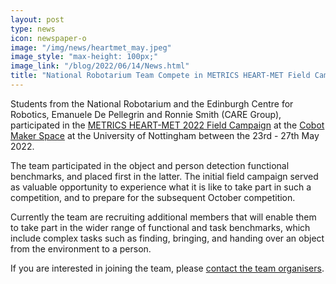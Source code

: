 ```yaml
---
layout: post
type: news
icon: newspaper-o
image: "/img/news/heartmet_may.jpeg" 
image_style: "max-height: 100px;"
image_link: "/blog/2022/06/14/News.html"
title: "National Robotarium Team Compete in METRICS HEART-MET Field Campaign"
---
```


Students from the National Robotarium and the Edinburgh Centre for Robotics, Emanuele De Pellegrin and Ronnie Smith (CARE Group), participated in the [METRICS HEART-MET 2022 Field Campaign](https://metricsproject.eu/healthcare/1st-field-campaign/) at the [Cobot Maker Space](https://cobotmakerspace.org/) at the University of Nottingham between the 23rd - 27th May 2022.

The team participated in the object and person detection functional benchmarks, and placed first in the latter. The initial field campaign served as valuable opportunity to experience what it is like to take part in such a competition, and to prepare for the subsequent October competition.

Currently the team are recruiting additional members that will enable them to take part in the wider range of functional and task benchmarks, which include complex tasks such as finding, bringing, and handing over an object from the environment to a person.

If you are interested in joining the team, please [contact the team organisers](mailto:ras35@hw.ac.uk;m.dragone@hw.ac.uk;).